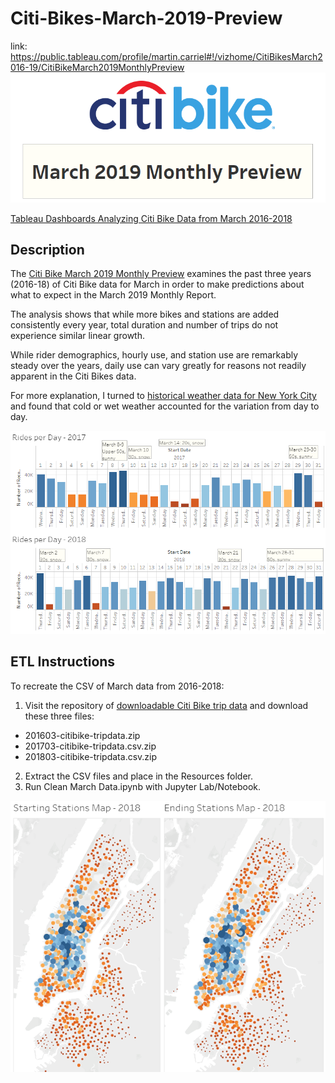 # Citi-Bikes-March-2019-Preview
link: https://public.tableau.com/profile/martin.carriel#!/vizhome/CitiBikesMarch2016-19/CitiBikeMarch2019MonthlyPreview
![Citi Bike Logo](Resources/Title.png)

[Tableau Dashboards Analyzing Citi Bike Data from March 2016-2018](https://public.tableau.com/profile/martin.carriel#!/vizhome/CitiBikesMarch2016-19/CitiBikeMarch2019MonthlyPreview)

## Description
The [Citi Bike March 2019 Monthly Preview](https://public.tableau.com/profile/martin.carriel#!/vizhome/CitiBikesMarch2016-19/CitiBikeMarch2019MonthlyPreview) examines the past three years (2016-18) of Citi Bike data for March in order to make predictions about what to expect in the March 2019 Monthly Report. 

The analysis shows that while more bikes and stations are added consistently every year, total duration and number of trips do not experience similar linear growth. 

While rider demographics, hourly use, and station use are remarkably steady over the years, daily use can vary greatly for reasons not readily apparent in the Citi Bikes data.

For more explanation, I turned to [historical weather data for New York City](https://www.timeanddate.com/weather/usa/new-york/historic?month=3&year=2017) and found that cold or wet weather accounted for the variation from day to day. 

![Citi Bike Rides per Day 2017-18](Resources/Daily.png) 

## ETL Instructions
To recreate the CSV of March data from 2016-2018:
1. Visit the repository of [downloadable Citi Bike trip data](https://s3.amazonaws.com/tripdata/index.html) and download these three files: 
* 201603-citibike-tripdata.zip
* 201703-citibike-tripdata.csv.zip
* 201803-citibike-tripdata.csv.zip
2. Extract the CSV files and place in the Resources folder.
3. Run Clean March Data.ipynb with Jupyter Lab/Notebook.

![Citi Bike Start and End Station Maps](Resources/Map.png)
